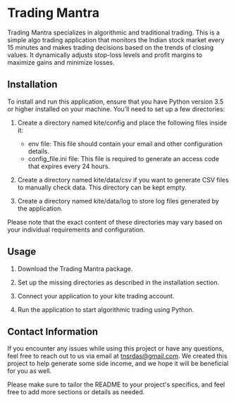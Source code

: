 # Trading Mantra
Trading Mantra specializes in algorithmic and traditional trading. This is a simple algo trading application that monitors the Indian stock market every 15 minutes and makes trading decisions based on the trends of closing values. It dynamically adjusts stop-loss levels and profit margins to maximize gains and minimize losses.

## Installation
To install and run this application, ensure that you have Python version 3.5 or higher installed on your machine. You'll need to set up a few directories:

1. Create a directory named kite/config and place the following files inside it:

    + env file: This file should contain your email and other configuration details.
    + config_file.ini file: This file is required to generate an access code that expires every 24 hours.
2. Create a directory named kite/data/csv if you want to generate CSV files to manually check data. This directory can be kept empty.

3. Create a directory named kite/data/log to store log files generated by the application.

Please note that the exact content of these directories may vary based on your individual requirements and configuration.

## Usage
1. Download the Trading Mantra package.

2. Set up the missing directories as described in the installation section.

3. Connect your application to your kite trading account.

4. Run the application to start algorithmic trading using Python.

## Contact Information
If you encounter any issues while using this project or have any questions, feel free to reach out to us via email at tnsrdas@gmail.com. We created this project to help generate some side income, and we hope it will be beneficial for you as well.

Please make sure to tailor the README to your project's specifics, and feel free to add more sections or details as needed.




